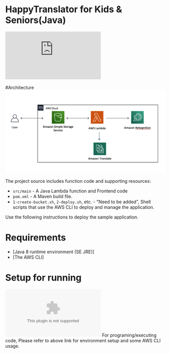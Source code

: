 # HappyTranslator for Kids & Seniors(Java)

![HappyTranslator WebSite](https://transite2.s3-us-west-2.amazonaws.com/transite.html)

#Architecture
![Architecture](/Hapue.png)

The project source includes function code and supporting resources:

- `src/main` - A Java Lambda function and Frontend code
- `pom.xml` - A Maven build file.
- `1-create-bucket.sh`, `2-deploy.sh`, etc. - "Need to be added", Shell scripts that use the AWS CLI to deploy and manage the application.

Use the following instructions to deploy the sample application.

# Requirements
- [Java 8 runtime environment (SE JRE)]
- [The AWS CLI]

# Setup for running
![InitialJournal](/InitialJournal.docx)
For programing/executing code,
Please refer to above link for environment setup and some AWS CLI usage.
